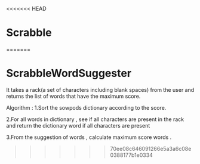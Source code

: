 <<<<<<< HEAD
# Scrabble
=======
# ScrabbleWordSuggester

It takes a rack(a set of characters including blank spaces) from the user and returns the list of words that have the maximum score.

Algorithm :
1.Sort the sowpods dictionary according to the score.

2.For all words in dictionary , see if all characters are present in the rack and return the dictionary word if all characters are present

3.From the suggestion of words , calculate maximum score words .

>>>>>>> 70ee08c646091266e5a3a6c08e0388177b1e0334
